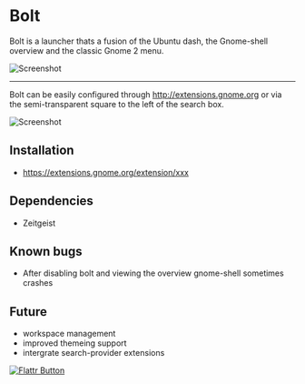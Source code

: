 # Bolt

Bolt is a launcher thats a fusion of the Ubuntu dash, the Gnome-shell overview and the classic Gnome 2 menu.

![Screenshot](https://github.com/zacbarton/) 

- - -

Bolt can be easily configured through http://extensions.gnome.org or via the semi-transparent square to the left of the search box.

![Screenshot](https://github.com/zacbarton/)

## Installation

* https://extensions.gnome.org/extension/xxx


## Dependencies

* Zeitgeist


## Known bugs

* After disabling bolt and viewing the overview gnome-shell sometimes crashes


## Future

* workspace management
* improved themeing support
* intergrate search-provider extensions


[![Flattr Button](http://api.flattr.com/button/button-static-50x60.png "Flattr This!")](https://flattr.com/thing/668733 "Bolt Gnome-shell extension")